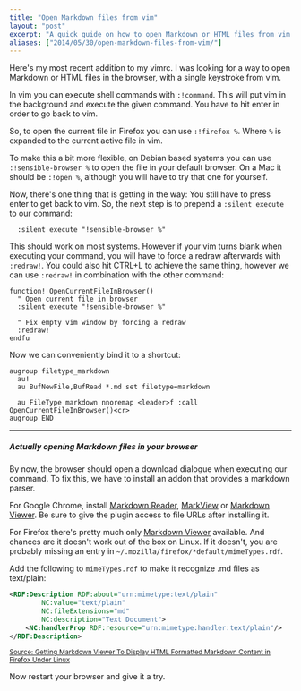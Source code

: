 ```yaml
---
title: "Open Markdown files from vim"
layout: "post"
excerpt: "A quick guide on how to open Markdown or HTML files from vim in a non-disruptive way."
aliases: ["2014/05/30/open-markdown-files-from-vim/"]
---
```


Here's my most recent addition to my vimrc. I was looking for a way to open Markdown or HTML files in the browser, with a single keystroke from vim.

In vim you can execute shell commands with `:!command`. This will put vim in the background and execute the given command. You have to hit enter in order to go back to vim.

So, to open the current file in Firefox you can use `:!firefox %`. Where `%` is expanded to the current active file in vim.

To make this a bit more flexible, on Debian based systems you can use `:!sensible-browser %` to open the file in your default browser. On a Mac it should be `:!open %`, although you will have to try that one for yourself.

Now, there's one thing that is getting in the way: You still have to press enter to get back to vim. So, the next step is to prepend a `:silent execute` to our command:

```vim
  :silent execute "!sensible-browser %"
```

This should work on most systems. However if your vim turns blank when executing your command, you will have to force a redraw afterwards with `:redraw!`. You could also hit CTRL+L to achieve the same thing, however we can use `:redraw!` in combination with the other command:

```vim
function! OpenCurrentFileInBrowser()
  " Open current file in browser
  :silent execute "!sensible-browser %"

  " Fix empty vim window by forcing a redraw
  :redraw!
endfu
```

Now we can conveniently bind it to a shortcut:

```vim
augroup filetype_markdown
  au!
  au BufNewFile,BufRead *.md set filetype=markdown

  au FileType markdown nnoremap <leader>f :call OpenCurrentFileInBrowser()<cr>
augroup END
```

------
  

##### Actually opening Markdown files in your browser

By now, the browser should open a download dialogue when executing our command. To fix this, we have to install an addon that provides a markdown parser.

For Google Chrome, install [Markdown Reader](https://chrome.google.com/webstore/detail/markdown-reader/gpoigdifkoadgajcincpilkjmejcaanc?hl=en), [MarkView](https://chrome.google.com/webstore/detail/markview/iaddkimmopgchbbnmfmdcophmlnghkim?hl=en) or [Markdown Viewer](https://chrome.google.com/webstore/detail/markdown-viewer/ehnambpmkdhopilaccgfmojilolcglhn?hl=en). Be sure to give the plugin access to file URLs after installing it.

For Firefox there's pretty much only [Markdown Viewer](https://addons.mozilla.org/en-US/firefox/addon/markdown-viewer-webext/) available. And chances are it doesn't work out of the box on Linux. If it doesn't, you are probably missing an entry in `~/.mozilla/firefox/*default/mimeTypes.rdf`.

Add the following to `mimeTypes.rdf` to make it recognize .md files as text/plain:

```xml
<RDF:Description RDF:about="urn:mimetype:text/plain"
        NC:value="text/plain"
        NC:fileExtensions="md"
        NC:description="Text Document">
    <NC:handlerProp RDF:resource="urn:mimetype:handler:text/plain"/>
</RDF:Description>
```

<small>[Source: Getting Markdown Viewer To Display HTML Formatted Markdown Content in Firefox Under Linux](http://www.ryanchapin.com/fv-b-4-737/Getting-Markdown-Viewer-To-Display-HTML-Formatted-Markdown-Content-in-Firefox-Under-Linux.html)</small>

Now restart your browser and give it a try.

